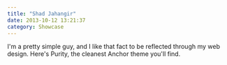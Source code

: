 ```yaml
---
title: "Shad Jahangir"
date: 2013-10-12 13:21:37
category: Showcase
---
```


I'm a pretty simple guy, and I like that fact to be reflected through my web design. Here's Purity, the cleanest Anchor theme you'll find.
